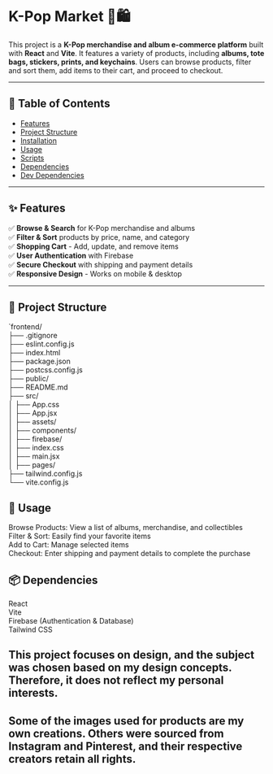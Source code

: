 # K-Pop Market 🎵🛍️  

This project is a **K-Pop merchandise and album e-commerce platform** built with **React** and **Vite**. It features a variety of products, including **albums, tote bags, stickers, prints, and keychains**. Users can browse products, filter and sort them, add items to their cart, and proceed to checkout.  

---

## 📌 Table of Contents  

- [Features](#features)  
- [Project Structure](#project-structure)  
- [Installation](#installation)  
- [Usage](#usage)  
- [Scripts](#scripts)  
- [Dependencies](#dependencies)  
- [Dev Dependencies](#dev-dependencies)  

---

## ✨ Features  

✅ **Browse & Search** for K-Pop merchandise and albums  
✅ **Filter & Sort** products by price, name, and category  
✅ **Shopping Cart** - Add, update, and remove items  
✅ **User Authentication** with Firebase  
✅ **Secure Checkout** with shipping and payment details  
✅ **Responsive Design** - Works on mobile & desktop  

---

## 📁 Project Structure  
`frontend/</br> 
├── .gitignore</br>
├── eslint.config.js</br> 
├── index.html </br>
├── package.json </br>
├── postcss.config.js </br>
├── public/ </br>
├── README.md </br>
├── src/ </br>
│ ├── App.css </br>
│ ├── App.jsx </br>
│ ├── assets/ </br>
│ ├── components/ </br>
│ ├── firebase/ </br>
│ ├── index.css </br> 
│ ├── main.jsx </br>
│ ├── pages/ </br>
├── tailwind.config.js </br>
└── vite.config.js </br>

## 🚀 Usage
Browse Products: View a list of albums, merchandise, and collectibles</br>
Filter & Sort: Easily find your favorite items</br>
Add to Cart: Manage selected items</br>
Checkout: Enter shipping and payment details to complete the purchase</br>

## 📦 Dependencies
React</br>
Vite</br>
Firebase (Authentication & Database)</br>
Tailwind CSS</br>

## This project focuses on design, and the subject was chosen based on my design concepts. Therefore, it does not reflect my personal interests.
## Some of the images used for products are my own creations. Others were sourced from Instagram and Pinterest, and their respective creators retain all rights.


